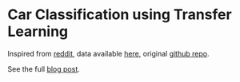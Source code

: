 # Car Classification using Transfer Learning

Inspired from [reddit](https://www.reddit.com/r/MachineLearning/comments/ek5zwv/p_64000_pictures_of_cars_labeled_by_make_model/?utm_source=share&utm_medium=ios_app&utm_name=iossmf), data available [here](https://drive.google.com/file/d/1TQQuT60bddyeGBVfwNOk6nxYavxQdZJD/view), original [github repo](https://github.com/nicolas-gervais/predicting-car-price-from-scraped-data/tree/master/picture-scraper).   

See the full [blog post](https://github.com/fabianmax/car-classification/blob/master/blog/Transfer%20Learning%20with%20ResNet.md).
